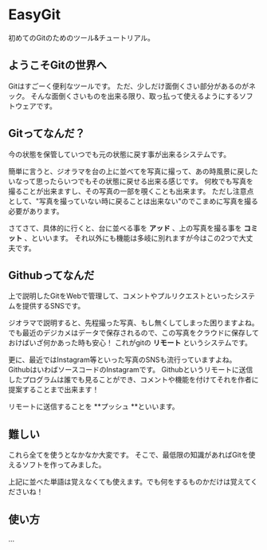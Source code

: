 # EasyGit
初めてのGitのためのツール&チュートリアル。

## ようこそGitの世界へ
Gitはすごーく便利なツールです。
ただ、少しだけ面倒くさい部分があるのがネック。
そんな面倒くさいものを出来る限り、取っ払って使えるようにするソフトウェアです。

## Gitってなんだ？
今の状態を保管していつでも元の状態に戻す事が出来るシステムです。

簡単に言うと、ジオラマを台の上に並べてを写真に撮って、あの時風景に戻したいなって思ったらいつでもその状態に戻せる出来る感じです。
何枚でも写真を撮ることが出来ますし、その写真の一部を覗くことも出来ます。
ただし注意点として、"写真を撮っていない時に戻ることは出来ない"のでこまめに写真を撮る必要があります。

さてさて、具体的に行くと、台に並べる事を **アッド** 、上の写真を撮る事を **コミット** 、といいます。
それ以外にも機能は多岐に別れますが今はこの2つで大丈夫です。

## Githubってなんだ
上で説明したGitをWebで管理して、コメントやプルリクエストといったシステムを提供するSNSです。

ジオラマで説明すると、先程撮った写真、もし無くしてしまった困りますよね。
でも最近のデジカメはデータで保存されるので、この写真をクラウドに保存しておけばいざ何かあった時も安心！
これがgitの **リモート** というシステムです。

更に、最近ではInstagram等といった写真のSNSも流行っていますよね。
GithubはいわばソースコードのInstagramです。
Githubというリモートに送信したプログラムは誰でも見ることができ、コメントや機能を付けてそれを作者に提案することまで出来ます！

リモートに送信することを **プッシュ **といいます。

## 難しい
これら全てを使うとなかなか大変です。
そこで、最低限の知識があればGitを使えるソフトを作ってみました。

上記に並べた単語は覚えなくても使えます。でも何をするものかだけは覚えてくださいね！

## 使い方
...
